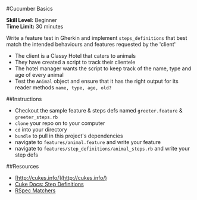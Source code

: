 #Cucumber Basics

__Skill Level:__ Beginner  
__Time Limit:__ 30 minutes

Write a feature test in Gherkin and implement `steps_definitions` that best match the intended behaviours and features requested by the 'client'

- The client is a Classy Hotel that caters to animals
- They have created a script to track their clientele
- The hotel manager wants the script to keep track of the name, type and age of every animal
- Test the `Animal` object and ensure that it has the right output for its reader methods `name, type, age, old?`

##Instructions
- Checkout the sample feature & steps defs named `greeter.feature` & `greeter_steps.rb`
- `clone` your repo on to your computer
- `cd` into your directory
- `bundle` to pull in this project's dependencies
- navigate to `features/animal.feature` and write your feature
- navigate to `features/step_definitions/animal_steps.rb` and write your step defs

##Resources
- [http://cukes.info/](http://cukes.info/)
- [Cuke Docs: Step Definitions](http://cukes.info/step-definitions.html)
- [RSpec Matchers](https://www.relishapp.com/rspec/rspec-expectations/docs/built-in-matchers)
 